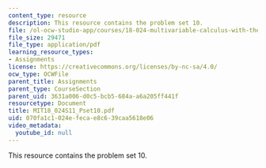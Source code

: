 ```yaml
---
content_type: resource
description: This resource contains the problem set 10.
file: /ol-ocw-studio-app/courses/18-024-multivariable-calculus-with-theory-spring-2011/070fa1c1024efecae8c639caa5618e06_MIT18_024S11_Pset10.pdf
file_size: 29471
file_type: application/pdf
learning_resource_types:
- Assignments
license: https://creativecommons.org/licenses/by-nc-sa/4.0/
ocw_type: OCWFile
parent_title: Assignments
parent_type: CourseSection
parent_uid: 3631a006-d0c5-bcb5-684a-a6a205ff441f
resourcetype: Document
title: MIT18_024S11_Pset10.pdf
uid: 070fa1c1-024e-feca-e8c6-39caa5618e06
video_metadata:
  youtube_id: null
---
```

This resource contains the problem set 10.